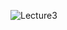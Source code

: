 ![Lecture3](https://user-images.githubusercontent.com/43591391/132793085-ba303f5c-4bfe-4cc7-87a1-f9b2bb22887a.JPG)


